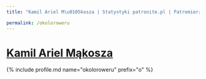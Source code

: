 ```yaml
---
title: "Kamil Ariel M\u0105kosza | Statystyki patronite.pl | Patromierz"

permalink: /okoloroweru
---
```


# [Kamil Ariel Mąkosza](https://patronite.pl/okoloroweru)

{% include profile.md name="okoloroweru" prefix="o" %}
